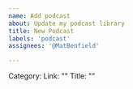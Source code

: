 ```yaml
---
name: Add podcast
about: Update my podcast library
title: New Podcast
labels: 'podcast'
assignees: '@MatBenfield'

---
```


Category:
Link: ""
Title: ""
 
